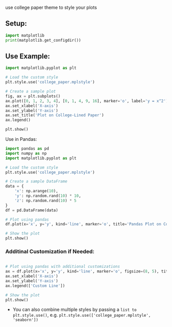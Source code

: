 use college paper theme to style your plots

Setup:
---

```py
import matplotlib
print(matplotlib.get_configdir())
```

Use Example:
---

```py
import matplotlib.pyplot as plt

# Load the custom style
plt.style.use('college_paper.mplstyle')

# Create a sample plot
fig, ax = plt.subplots()
ax.plot([0, 1, 2, 3, 4], [0, 1, 4, 9, 16], marker='o', label='y = x^2')
ax.set_xlabel('X-axis')
ax.set_ylabel('Y-axis')
ax.set_title('Plot on College-Lined Paper')
ax.legend()

plt.show()

```

Use in Pandas:
```py
import pandas as pd
import numpy as np
import matplotlib.pyplot as plt

# Load the custom style
plt.style.use('college_paper.mplstyle')

# Create a sample DataFrame
data = {
    'x': np.arange(10),
    'y': np.random.rand(10) * 10,
    'z': np.random.rand(10) * 5
}
df = pd.DataFrame(data)

# Plot using pandas
df.plot(x='x', y='y', kind='line', marker='o', title='Pandas Plot on College-Lined Paper')

# Show the plot
plt.show()
```

### Additinal Customization if Needed:

```py

# Plot using pandas with additional customizations
ax = df.plot(x='x', y='y', kind='line', marker='o', figsize=(8, 5), title='Pandas Plot on College-Lined Paper')
ax.set_xlabel('X-axis')
ax.set_ylabel('Y-axis')
ax.legend(['Custom Line'])

# Show the plot
plt.show()
```

- You can also combine multiple styles by passing a `list to plt.style.use()`, e.g. `plt.style.use(['college_paper.mplstyle', 'seaborn'])`

  
